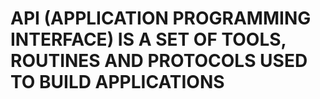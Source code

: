 # **API (APPLICATION PROGRAMMING INTERFACE) IS A SET OF TOOLS, ROUTINES AND PROTOCOLS USED TO BUILD APPLICATIONS**
